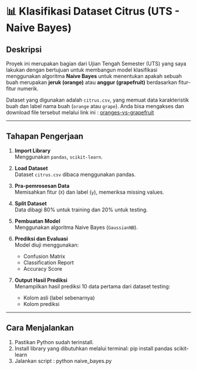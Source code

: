 # 📊 Klasifikasi Dataset Citrus (UTS - Naive Bayes)

## Deskripsi
Proyek ini merupakan bagian dari Ujian Tengah Semester (UTS) yang saya lakukan dengan bertujuan untuk membangun model klasifikasi menggunakan algoritma **Naive Bayes** untuk menentukan 
apakah sebuah buah merupakan **jeruk (orange)** atau **anggur (grapefruit)** berdasarkan fitur-fitur numerik.

Dataset yang digunakan adalah `citrus.csv`, yang memuat data karakteristik buah dan label nama buah (`orange` atau `grape`).
Anda bisa mengakses dan download file tersebut melalui link ini :
[oranges-vs-grapefruit](https://www.kaggle.com/datasets/joshmcadams/oranges-vs-grapefruit)

---

## Tahapan Pengerjaan

1. **Import Library**  
   Menggunakan `pandas`, `scikit-learn`.

2. **Load Dataset**  
   Dataset `citrus.csv` dibaca menggunakan pandas.

3. **Pra-pemrosesan Data**  
   Memisahkan fitur (`X`) dan label (`y`), memeriksa missing values.

4. **Split Dataset**  
   Data dibagi 80% untuk training dan 20% untuk testing.

5. **Pembuatan Model**  
   Menggunakan algoritma Naive Bayes (`GaussianNB`).

6. **Prediksi dan Evaluasi**  
   Model diuji menggunakan:
   - Confusion Matrix
   - Classification Report
   - Accuracy Score

7. **Output Hasil Prediksi**  
   Menampilkan hasil prediksi 10 data pertama dari dataset testing:
   - Kolom asli (label sebenarnya)
   - Kolom prediksi

---

## Cara Menjalankan

1. Pastikan Python sudah terinstall.
2. Install library yang dibutuhkan melalui terminal:
   pip install pandas scikit-learn
3. Jalankan script :
   python naive_bayes.py
